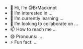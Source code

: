 - 👋 Hi, I’m @BrMackmot
- 👀 I’m interested in ...
- 🌱 I’m currently learning ...
- 💞️ I’m looking to collaborate on ...
- 📫 How to reach me ...
- 😄 Pronouns: ...
- ⚡ Fun fact: ...

<!---
BrMackmot/BrMackmot is a ✨ special ✨ repository because its `README.md` (this file) appears on your GitHub profile.
You can click the Preview link to take a look at your changes.
--->
